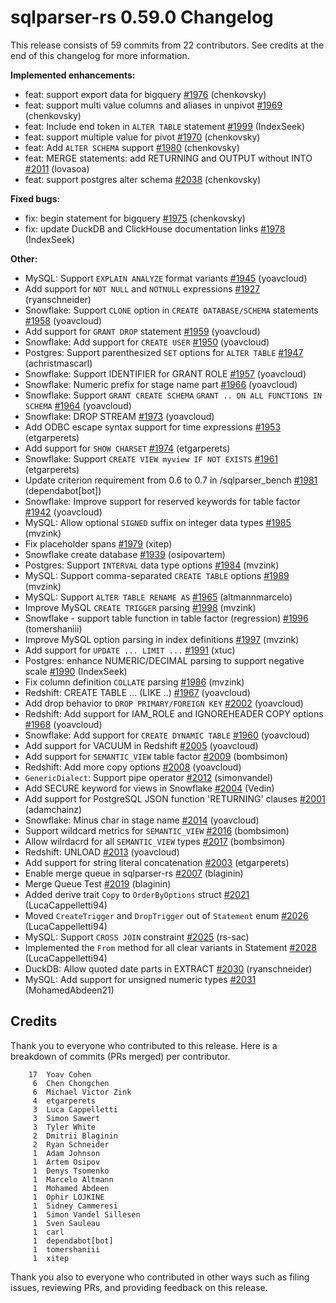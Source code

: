 <!--
Licensed to the Apache Software Foundation (ASF) under one
or more contributor license agreements.  See the NOTICE file
distributed with this work for additional information
regarding copyright ownership.  The ASF licenses this file
to you under the Apache License, Version 2.0 (the
"License"); you may not use this file except in compliance
with the License.  You may obtain a copy of the License at

  http://www.apache.org/licenses/LICENSE-2.0

Unless required by applicable law or agreed to in writing,
software distributed under the License is distributed on an
"AS IS" BASIS, WITHOUT WARRANTIES OR CONDITIONS OF ANY
KIND, either express or implied.  See the License for the
specific language governing permissions and limitations
under the License.
-->

# sqlparser-rs 0.59.0 Changelog

This release consists of 59 commits from 22 contributors. See credits at the end of this changelog for more information.

**Implemented enhancements:**

- feat: support export data for bigquery [#1976](https://github.com/apache/datafusion-sqlparser-rs/pull/1976) (chenkovsky)
- feat: support multi value columns and aliases in unpivot [#1969](https://github.com/apache/datafusion-sqlparser-rs/pull/1969) (chenkovsky)
- feat: Include end token in `ALTER TABLE` statement [#1999](https://github.com/apache/datafusion-sqlparser-rs/pull/1999) (IndexSeek)
- feat: support multiple value for pivot [#1970](https://github.com/apache/datafusion-sqlparser-rs/pull/1970) (chenkovsky)
- feat: Add `ALTER SCHEMA` support [#1980](https://github.com/apache/datafusion-sqlparser-rs/pull/1980) (chenkovsky)
- feat: MERGE statements: add RETURNING and OUTPUT without INTO [#2011](https://github.com/apache/datafusion-sqlparser-rs/pull/2011) (lovasoa)
- feat: support postgres alter schema [#2038](https://github.com/apache/datafusion-sqlparser-rs/pull/2038) (chenkovsky)

**Fixed bugs:**

- fix: begin statement for bigquery [#1975](https://github.com/apache/datafusion-sqlparser-rs/pull/1975) (chenkovsky)
- fix: update DuckDB and ClickHouse documentation links [#1978](https://github.com/apache/datafusion-sqlparser-rs/pull/1978) (IndexSeek)

**Other:**

- MySQL: Support `EXPLAIN ANALYZE` format variants [#1945](https://github.com/apache/datafusion-sqlparser-rs/pull/1945) (yoavcloud)
- Add support for `NOT NULL` and `NOTNULL` expressions [#1927](https://github.com/apache/datafusion-sqlparser-rs/pull/1927) (ryanschneider)
- Snowflake: Support `CLONE` option in `CREATE DATABASE/SCHEMA` statements [#1958](https://github.com/apache/datafusion-sqlparser-rs/pull/1958) (yoavcloud)
- Add support for `GRANT DROP` statement [#1959](https://github.com/apache/datafusion-sqlparser-rs/pull/1959) (yoavcloud)
- Snowflake: Add support for `CREATE USER` [#1950](https://github.com/apache/datafusion-sqlparser-rs/pull/1950) (yoavcloud)
- Postgres: Support parenthesized `SET` options for `ALTER TABLE` [#1947](https://github.com/apache/datafusion-sqlparser-rs/pull/1947) (achristmascarl)
- Snowflake: Support IDENTIFIER for GRANT ROLE [#1957](https://github.com/apache/datafusion-sqlparser-rs/pull/1957) (yoavcloud)
- Snowflake: Numeric prefix for stage name part [#1966](https://github.com/apache/datafusion-sqlparser-rs/pull/1966) (yoavcloud)
- Snowflake: Support `GRANT CREATE SCHEMA` `GRANT .. ON ALL FUNCTIONS IN SCHEMA` [#1964](https://github.com/apache/datafusion-sqlparser-rs/pull/1964) (yoavcloud)
- Snowflake: DROP STREAM [#1973](https://github.com/apache/datafusion-sqlparser-rs/pull/1973) (yoavcloud)
- Add ODBC escape syntax support for time expressions [#1953](https://github.com/apache/datafusion-sqlparser-rs/pull/1953) (etgarperets)
- Add support for `SHOW CHARSET` [#1974](https://github.com/apache/datafusion-sqlparser-rs/pull/1974) (etgarperets)
- Snowflake: Support `CREATE VIEW myview IF NOT EXISTS` [#1961](https://github.com/apache/datafusion-sqlparser-rs/pull/1961) (etgarperets)
- Update criterion requirement from 0.6 to 0.7 in /sqlparser_bench [#1981](https://github.com/apache/datafusion-sqlparser-rs/pull/1981) (dependabot[bot])
- Snowflake: Improve support for reserved keywords for table factor [#1942](https://github.com/apache/datafusion-sqlparser-rs/pull/1942) (yoavcloud)
- MySQL: Allow optional `SIGNED` suffix on integer data types [#1985](https://github.com/apache/datafusion-sqlparser-rs/pull/1985) (mvzink)
- Fix placeholder spans [#1979](https://github.com/apache/datafusion-sqlparser-rs/pull/1979) (xitep)
- Snowflake create database [#1939](https://github.com/apache/datafusion-sqlparser-rs/pull/1939) (osipovartem)
- Postgres: Support `INTERVAL` data type options [#1984](https://github.com/apache/datafusion-sqlparser-rs/pull/1984) (mvzink)
- MySQL: Support comma-separated `CREATE TABLE` options [#1989](https://github.com/apache/datafusion-sqlparser-rs/pull/1989) (mvzink)
- MySQL: Support `ALTER TABLE RENAME AS` [#1965](https://github.com/apache/datafusion-sqlparser-rs/pull/1965) (altmannmarcelo)
- Improve MySQL `CREATE TRIGGER` parsing [#1998](https://github.com/apache/datafusion-sqlparser-rs/pull/1998) (mvzink)
- Snowflake - support table function in table factor (regression) [#1996](https://github.com/apache/datafusion-sqlparser-rs/pull/1996) (tomershaniii)
- Improve MySQL option parsing in index definitions [#1997](https://github.com/apache/datafusion-sqlparser-rs/pull/1997) (mvzink)
- Add support for `UPDATE ... LIMIT ...` [#1991](https://github.com/apache/datafusion-sqlparser-rs/pull/1991) (xtuc)
- Postgres: enhance NUMERIC/DECIMAL parsing to support negative scale [#1990](https://github.com/apache/datafusion-sqlparser-rs/pull/1990) (IndexSeek)
- Fix column definition `COLLATE` parsing [#1986](https://github.com/apache/datafusion-sqlparser-rs/pull/1986) (mvzink)
- Redshift: CREATE TABLE ... (LIKE ..) [#1967](https://github.com/apache/datafusion-sqlparser-rs/pull/1967) (yoavcloud)
- Add drop behavior to `DROP PRIMARY/FOREIGN KEY` [#2002](https://github.com/apache/datafusion-sqlparser-rs/pull/2002) (yoavcloud)
- Redshift: Add support for IAM_ROLE and IGNOREHEADER COPY options [#1968](https://github.com/apache/datafusion-sqlparser-rs/pull/1968) (yoavcloud)
- Snowflake: Add support for `CREATE DYNAMIC TABLE` [#1960](https://github.com/apache/datafusion-sqlparser-rs/pull/1960) (yoavcloud)
- Add support for VACUUM in Redshift [#2005](https://github.com/apache/datafusion-sqlparser-rs/pull/2005) (yoavcloud)
- Add support for `SEMANTIC_VIEW` table factor [#2009](https://github.com/apache/datafusion-sqlparser-rs/pull/2009) (bombsimon)
- Redshift: Add more copy options [#2008](https://github.com/apache/datafusion-sqlparser-rs/pull/2008) (yoavcloud)
- `GenericDialect`: Support pipe operator [#2012](https://github.com/apache/datafusion-sqlparser-rs/pull/2012) (simonvandel)
- Add SECURE keyword for views in Snowflake [#2004](https://github.com/apache/datafusion-sqlparser-rs/pull/2004) (Vedin)
- Add support for PostgreSQL JSON function 'RETURNING' clauses [#2001](https://github.com/apache/datafusion-sqlparser-rs/pull/2001) (adamchainz)
- Snowflake: Minus char in stage name [#2014](https://github.com/apache/datafusion-sqlparser-rs/pull/2014) (yoavcloud)
- Support wildcard metrics for `SEMANTIC_VIEW` [#2016](https://github.com/apache/datafusion-sqlparser-rs/pull/2016) (bombsimon)
- Allow wilrdacrd for all `SEMANTIC_VIEW` types [#2017](https://github.com/apache/datafusion-sqlparser-rs/pull/2017) (bombsimon)
- Redshift: UNLOAD [#2013](https://github.com/apache/datafusion-sqlparser-rs/pull/2013) (yoavcloud)
- Add support for string literal concatenation [#2003](https://github.com/apache/datafusion-sqlparser-rs/pull/2003) (etgarperets)
- Enable merge queue in sqlparser-rs [#2007](https://github.com/apache/datafusion-sqlparser-rs/pull/2007) (blaginin)
- Merge Queue Test [#2019](https://github.com/apache/datafusion-sqlparser-rs/pull/2019) (blaginin)
- Added derive trait `Copy` to `OrderByOptions` struct [#2021](https://github.com/apache/datafusion-sqlparser-rs/pull/2021) (LucaCappelletti94)
- Moved `CreateTrigger` and `DropTrigger` out of `Statement` enum [#2026](https://github.com/apache/datafusion-sqlparser-rs/pull/2026) (LucaCappelletti94)
- MySQL:  Support `CROSS JOIN` constraint [#2025](https://github.com/apache/datafusion-sqlparser-rs/pull/2025) (rs-sac)
- Implemented the `From` method for all clear variants in Statement [#2028](https://github.com/apache/datafusion-sqlparser-rs/pull/2028) (LucaCappelletti94)
- DuckDB: Allow quoted date parts in EXTRACT [#2030](https://github.com/apache/datafusion-sqlparser-rs/pull/2030) (ryanschneider)
- MySQL: Add support for unsigned numeric types [#2031](https://github.com/apache/datafusion-sqlparser-rs/pull/2031) (MohamedAbdeen21)

## Credits

Thank you to everyone who contributed to this release. Here is a breakdown of commits (PRs merged) per contributor.

```
    17	Yoav Cohen
     6	Chen Chongchen
     6	Michael Victor Zink
     4	etgarperets
     3	Luca Cappelletti
     3	Simon Sawert
     3	Tyler White
     2	Dmitrii Blaginin
     2	Ryan Schneider
     1	Adam Johnson
     1	Artem Osipov
     1	Denys Tsomenko
     1	Marcelo Altmann
     1	Mohamed Abdeen
     1	Ophir LOJKINE
     1	Sidney Cammeresi
     1	Simon Vandel Sillesen
     1	Sven Sauleau
     1	carl
     1	dependabot[bot]
     1	tomershaniii
     1	xitep
```

Thank you also to everyone who contributed in other ways such as filing issues, reviewing PRs, and providing feedback on this release.

